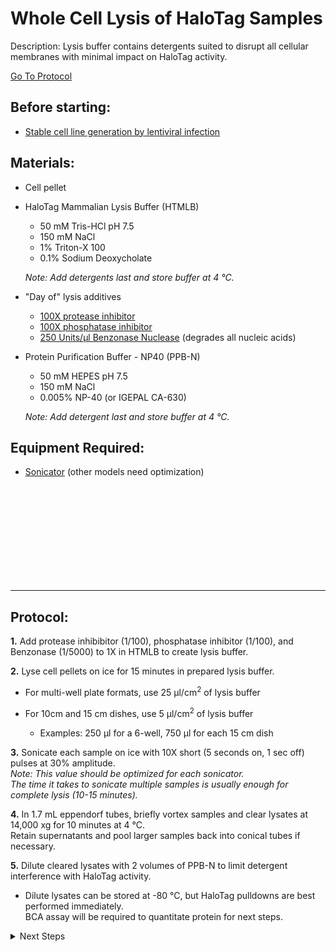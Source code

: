 Whole Cell Lysis of HaloTag Samples
================================================================================
Description: Lysis buffer contains detergents suited to disrupt all cellular membranes with minimal impact on HaloTag activity.

[Go To Protocol](#protocol)

Before starting:
--------------------------------------------------------------------------------
* [Stable cell line generation by lentiviral infection](../Lentivirus-Stables/virus-production-HEK293T.md)

Materials:
--------------------------------------------------------------------------------
  * Cell pellet
  
  * HaloTag Mammalian Lysis Buffer (HTMLB)
  
    * 50 mM Tris-HCl pH 7.5
    * 150 mM NaCl
    * 1% Triton-X 100
    * 0.1% Sodium Deoxycholate
    
    *Note: Add detergents last and store buffer at 4 °C.*
  
  * "Day of" lysis additives
    
    * [100X protease inhibitor](https://www.thermofisher.com/order/catalog/product/78429#/78429)
    * [100X phosphatase inhibitor](https://www.thermofisher.com/order/catalog/product/78420#/78420)
    * [250 Units/µl Benzonase Nuclease](https://www.sigmaaldrich.com/catalog/product/sigma/e1014?lang=en&region=US&cm_sp=Insite-_-caSrpResults_srpRecs_srpModel_e1014-25ku-_-srpRecs3-1) (degrades all nucleic acids)

  * Protein Purification Buffer - NP40 (PPB-N)
  
    * 50 mM HEPES pH 7.5
    * 150 mM NaCl
    * 0.005% NP-40 (or IGEPAL CA-630)
    
    *Note: Add detergent last and store buffer at 4 °C.*
     
Equipment Required:
--------------------------------------------------------------------------------
  
  * [Sonicator](https://www.fishersci.com/shop/products/fisher-scientific-model-120-sonic-dismembrator-4/p-3974654) (other models need optimization)

<br/><br/><br/><br/><br/><br/><br/><br/><br/>

<!-- Use <br/> to fill in first page -->

___
Protocol:
--------------------------------------------------------------------------------

**1.** Add protease inhibibitor (1/100), phosphatase inhibitor (1/100), and Benzonase (1/5000) to 1X in HTMLB to create lysis buffer.

**2.** Lyse cell pellets on ice for 15 minutes in prepared lysis buffer.
  * For multi-well plate formats, use 25 µl/cm<sup>2</sup> of lysis buffer
  * For 10cm and 15 cm dishes, use 5 µl/cm<sup>2</sup> of lysis buffer
    
    * Examples: 250 µl for a 6-well, 750 µl for each 15 cm dish
    
**3.** Sonicate each sample on ice with 10X short (5 seconds on, 1 sec off) pulses at 30% amplitude. <br/>*Note: This value should be optimized for each sonicator.*<br/>*The time it takes to sonicate multiple samples is usually enough for complete lysis (10-15 minutes).*
  
**4.** In 1.7 mL eppendorf tubes, briefly vortex samples and clear lysates at 14,000 xg for 10 minutes at 4 °C.<br/>
Retain supernatants and pool larger samples back into conical tubes if necessary.

**5.** Dilute cleared lysates with 2 volumes of PPB-N to limit detergent interference with HaloTag activity.

  * Dilute lysates can be stored at -80 °C, but HaloTag pulldowns are best performed immediately.<br/>
  BCA assay will be required to quantitate protein for next steps.

<!-- The text below creates dropdown lists for links to next steps or hyperlinks -->

<details>
  <summary>Next Steps</summary>

</p> <a href="../General/BCA-Assay.md">
BCA protein quantification</a>

</p> <a href="../General/Western-Blotting.md">
Western Validation</a>

</p> <a href="../Mass-Spec-Prep/On-Bead-Digestion.md">
Rapigest reduction, alkylation, and Trypsin Digestion</a>

</p> <a href="../Mass-Spec-Prep/C18-Column-Cleanup.md">
C18 Column</a>
  
</p> <a href="../Mass-Spec-Prep/Ethyl-Acetate-Cleanup.md">
Ethyl Acetate Cleanup</a>  
  
</p> <a href="../Mass-Spec-Prep/Peptide-Quant.md">
Peptide Quantification</a>

</details>
